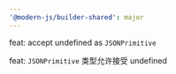 ```yaml
---
'@modern-js/builder-shared': major
---
```


feat: accept undefined as `JSONPrimitive`

feat: `JSONPrimitive` 类型允许接受 undefined
